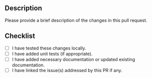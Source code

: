 ## Description
Please provide a brief description of the changes in this pull request.

## Checklist
- [ ] I have tested these changes locally.
- [ ] I have added unit tests (if appropriate).
- [ ] I have added necessary documentation or updated existing documentation.
- [ ] I have linked the issue(s) addressed by this PR if any.